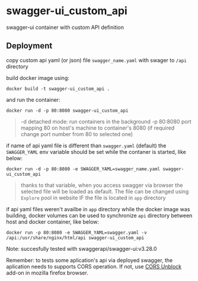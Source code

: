 # swagger-ui_custom_api
swagger-ui container with custom API definition 

## Deployment 

copy custom api yaml (or json) file `swagger_name.yaml` with swager to `/api` directory

build docker image using:

```docker build -t swagger-ui_custom_api . ```

and run the container:

```docker run -d -p 80:8080 swagger-ui_custom_api```

> -d  detached mode: run containers in the background
> -p 80:8080 port mapping 80 on host's machine to container's 8080 (if required change port number from 80 to selected one) 

if name of api yaml file is different than `swagger.yaml` (default) the `SWAGGER_YAML` env variable should be set while the contaner is started, like below:

```docker run -d -p 80:8080 -e SWAGGER_YAML=swagger_name.yaml swagger-ui_custom_api```

> thanks to that variable, when you access swagger via browser the selected file will be loaded as default. The file can be changed using `Explore` pool in website IF the file is located in `app` directory 

if api yaml files weren't availbe in `app` directory while the docker image was building, docker volumes can be used to synchronize `api` directory between host and docker container, like below:

```docker run -p 80:8080 -e SWAGGER_YAML=swagger.yaml -v /api:/usr/share/nginx/html/api swagger-ui_custom_api```

Note:
succesfully tested with swaggerapi/swagger-ui:v3.28.0

Remember:
to tests some aplication's api via deployed swagger, the aplication needs to supports CORS operation. If not, use [CORS Unblock](https://addons.mozilla.org/pl/firefox/addon/cors-unblock/?src=search) add-on in mozilla firefox browser. 